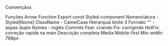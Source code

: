 Convençãos

Funções
Arrow Function
Export const
Styled-component
Nomenclatura - Styled[Nome]
ClassName - CamelCase
Hierarquia limite 3
Formato
"" - aspas duplo
Nomes - inglês
Commits
Feat: criando
Fix: corrigindo
HotFix: correção rapida na main
Descrição completa
Media
Mobile-first
Min-width: 768px